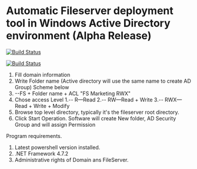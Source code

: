 # **Automatic Fileserver deployment tool  in Windows Active Directory environment** (Alpha Release) 

[![Build Status](https://jomardyan.visualstudio.com/SwiftFileServerGithub/_apis/build/status/jomardyan.Swift-FileServer?branchName=master)](https://jomardyan.visualstudio.com/SwiftFileServerGithub/_build/latest?definitionId=4&branchName=master)

[![Build Status](https://jomardyan.visualstudio.com/SwiftFileServerGithub/_apis/build/status/jomardyan.Swift-FileServer?branchName=master&jobName=Job)](https://jomardyan.visualstudio.com/SwiftFileServerGithub/_build/latest?definitionId=4&branchName=master)

1. Fill domain information
2. Write Folder name (Active directory will use the same name to create AD Group) Scheme below
  1. --FS + Folder name + ACL &quot;FS Marketing RWX&quot;
3. Chose access Level
  1.-- R—Read
  2.-- RW—Read + Write
  3.-- RWX— Read + Write + Modify
4. Browse top level directory, typically it&#39;s the fileserver root directory.
5. Click Start Operation. Software will create New folder, AD Security Group and will assign Permission

Program requirements. 
1. Latest powershell version installed. 
2. .NET Framework 4.7.2
3. Administrative rights of Domain ans FileServer. 
